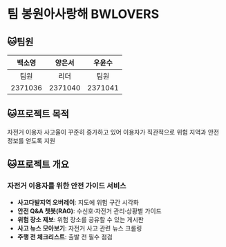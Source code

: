 # 팀 봉원아사랑해 BWLOVERS

## 🐱팀원

| 백소영 | 양은서 | 우윤수 |
| :-:  | :-: | :-: |
| 팀원 | 리더 | 팀원 |
| 2371036 | 2371040 | 2371041 |

## 🐱프로젝트 목적
자전거 이용자 사고율이 꾸준히 증가하고 있어 이용자가 직관적으로 위험 지역과 안전 정보를 얻도록 지원

## 🐱프로젝트 개요

### 자전거 이용자를 위한 안전 가이드 서비스

- **사고다발지역 오버레이**: 지도에 위험 구간 시각화  
- **안전 Q&A 챗봇(RAG)**: 수신호·자전거 관리·상황별 가이드  
- **위험 장소 제보**: 위험 장소를 공유할 수 있는 게시판
- **사고 뉴스 모아보기**: 자전거 사고 관련 뉴스 크롤링
- **주행 전 체크리스트**: 출발 전 필수 점검
